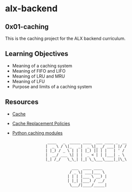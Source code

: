 # alx-backend

## 0x01-caching
This is the caching project for the ALX backend curriculum.

## Learning Objectives
- Meaning of a caching system
- Meaning of FIFO and LIFO
- Meaning of LRU and MRU
- Meaning of LFU
- Purpose and limits of a caching system

## Resources
- [Cache](https://en.wikipedia.org/wiki/Cache_(computing))
- [Cache Replacement Policies](https://en.wikipedia.org/wiki/Cache_replacement_policies)
- [Python caching modules](https://docs.python.org/3.7/library/functools.html#module-functools)


                      ____   _  _____ ____  ___ ____ _  __
                     |  _ \ / \|_   _|  _ \|_ _/ ___| |/ /
                     | |_) / _ \ | | | |_) || | |   | ' / 
                     |  __/ ___ \| | |  _ < | | |___| . \ 
                     |_| /_/   \_\_| |_| \_\___\____|_|\_\
                                                          
                                 ___  ____ ____  
                                / _ \| ___|___ \ 
                               | | | |___ \ __) |
                               | |_| |___) / __/ 
                                \___/|____/_____|
                                                 

